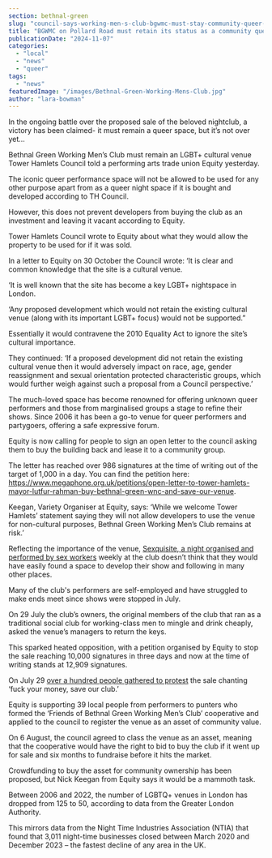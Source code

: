 ```yaml
---
section: bethnal-green
slug: "council-says-working-men-s-club-bgwmc-must-stay-community-queer-venue"
title: "BGWMC on Pollard Road must retain its status as a community queer space if bought says Council"
publicationDate: "2024-11-07"
categories: 
  - "local"
  - "news"
  - "queer"
tags: 
  - "news"
featuredImage: "/images/Bethnal-Green-Working-Mens-Club.jpg"
author: "lara-bowman"
---
```


In the ongoing battle over the proposed sale of the beloved nightclub, a victory has been claimed- it must remain a queer space, but it’s not over yet…  

Bethnal Green Working Men’s Club must remain an LGBT+ cultural venue Tower Hamlets Council told a performing arts trade union Equity yesterday.

The iconic queer performance space will not be allowed to be used for any other purpose apart from as a queer night space if it is bought and developed according to TH Council. 

However, this does not prevent developers from buying the club as an investment and leaving it vacant according to Equity. 

Tower Hamlets Council wrote to Equity about what they would allow the property to be used for if it was sold.

In a letter to Equity on 30 October the Council wrote: ‘It is clear and common knowledge that the site is a cultural venue. 

‘It is well known that the site has become a key LGBT+ nightspace in London.

‘Any proposed development which would not retain the existing cultural venue (along with its important LGBT+ focus) would not be supported.”

Essentially it would contravene the 2010 Equality Act to ignore the site’s cultural importance.

They continued: ‘If a proposed development did not retain the existing cultural venue then it would adversely impact on race, age, gender reassignment and sexual orientation protected characteristic groups, which would further weigh against such a proposal from a Council perspective.’ 

The much-loved space has become renowned for offering unknown queer performers and those from marginalised groups a stage to refine their shows. Since 2006 it has been a go-to venue for queer performers and partygoers, offering a safe expressive forum.  

Equity is now calling for people to sign an open letter to the council asking them to buy the building back and lease it to a community group. 

The letter has reached over 986 signatures at the time of writing out of the target of 1,000 in a day. You can find the petition here: https://www.megaphone.org.uk/petitions/open-letter-to-tower-hamlets-mayor-lutfur-rahman-buy-bethnal-green-wnc-and-save-our-venue.

Keegan, Variety Organiser at Equity, says: ‘While we welcome Tower Hamlets’ statement saying they will not allow developers to use the venue for non-cultural purposes, Bethnal Green Working Men’s Club remains at risk.’

Reflecting the importance of the venue, [Sexquisite, a night organised and performed by sex workers](https://bethnalgreenlondon.co.uk/sexquisite-sex-workers-cabaret-bethnal-green-working-mens-club/) weekly at the club doesn’t think that they would have easily found a space to develop their show and following in many other places. 

Many of the club's performers are self-employed and have struggled to make ends meet since shows were stopped in July. 

On 29 July the club’s owners, the original members of the club that ran as a traditional social club for working-class men to mingle and drink cheaply, asked the venue’s managers to return the keys. 

This sparked heated opposition, with a petition organised by Equity to stop the sale reaching 10,000 signatures in three days and now at the time of writing stands at 12,909 signatures.

On July 29 [over a hundred people gathered to protest](https://www.bbc.co.uk/news/articles/cn09wx3y5qpo) the sale chanting ‘fuck your money, save our club.’ 

Equity is supporting 39 local people from performers to punters who formed the ‘Friends of Bethnal Green Working Men’s Club’ cooperative and applied to the council to register the venue as an asset of community value. 

On 6 August, the council agreed to class the venue as an asset, meaning that the cooperative would have the right to bid to buy the club if it went up for sale and six months to fundraise before it hits the market. 

Crowdfunding to buy the asset for community ownership has been proposed, but Nick Keegan from Equity says it would be a mammoth task. 

Between 2006 and 2022, the number of LGBTQ+ venues in London has dropped from 125 to 50, according to data from the Greater London Authority. 

This mirrors data from the Night Time Industries Association (NTIA) that found that 3,011 night-time businesses closed between March 2020 and December 2023 – the fastest decline of any area in the UK.
